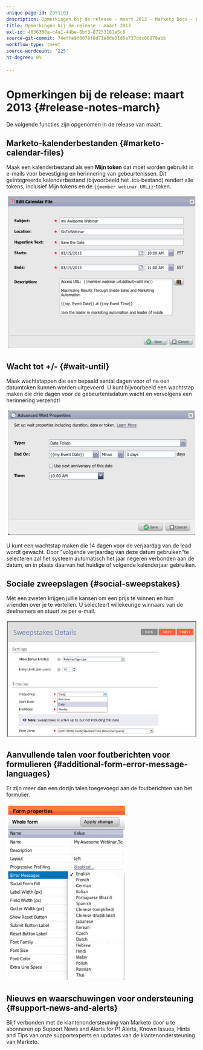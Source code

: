 ```yaml
---
unique-page-id: 2951101
description: Opmerkingen bij de release - maart 2013 - Marketo Docs - Productdocumentatie
title: Opmerkingen bij de release - maart 2013
exl-id: 4036380a-c4a1-44be-8bf3-87253181e5c8
source-git-commit: 74effe9f8078f8d71e6de01d6e737ddc86978abb
workflow-type: tm+mt
source-wordcount: '225'
ht-degree: 0%

---
```


# Opmerkingen bij de release: maart 2013 {#release-notes-march}

De volgende functies zijn opgenomen in de release van maart.

## Marketo-kalenderbestanden {#marketo-calendar-files}

Maak een kalenderbestand als een **Mijn token** dat moet worden gebruikt in e-mails voor bevestiging en herinnering van gebeurtenissen. Dit geïntegreerde kalenderbestand (bijvoorbeeld het .ics-bestand) rendert alle tokens, inclusief Mijn tokens en de `{{member.webinar URL}}`-token.

![](assets/image2014-9-22-15-3a35-3a24.png)

## Wacht tot +/- {#wait-until}

Maak wachtstappen die een bepaald aantal dagen voor of na een datumtoken kunnen worden uitgevoerd. U kunt bijvoorbeeld een wachtstap maken die drie dagen voor de gebeurtenisdatum wacht en vervolgens een herinnering verzendt!

![](assets/image2014-9-22-15-3a35-3a44.png)

U kunt een wachtstap maken die 14 dagen voor de verjaardag van de lead wordt gewacht. Door &quot;volgende verjaardag van deze datum gebruiken&quot;te selecteren zal het systeem automatisch het jaar negeren verbonden aan de datum, en in plaats daarvan het huidige of volgende kalenderjaar gebruiken.

## Sociale zweepslagen {#social-sweepstakes}

Met een zweten krijgen jullie kansen om een prijs te winnen en hun vrienden over je te vertellen. U selecteert willekeurige winnaars van de deelnemers en stuurt ze per e-mail.

![](assets/image2014-9-22-15-3a36-3a55.png)

## Aanvullende talen voor foutberichten voor formulieren {#additional-form-error-message-languages}

Er zijn meer dan een dozijn talen toegevoegd aan de foutberichten van het formulier.

![](assets/image2014-9-22-15-3a37-3a25.png)

## Nieuws en waarschuwingen voor ondersteuning {#support-news-and-alerts}

Blijf verbonden met de klantenondersteuning van Marketo door u te abonneren op Support News and Alerts for P1 Alerts, Known Issues, Hints and Tips van onze supportexperts en updates van de klantenondersteuning van Marketo.
